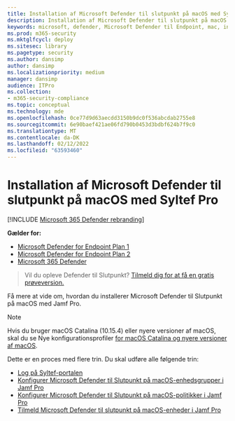 ```yaml
---
title: Installation af Microsoft Defender til slutpunkt på macOS med Syltef Pro
description: Installation af Microsoft Defender til slutpunkt på macOS med Syltef Pro
keywords: microsoft, defender, Microsoft Defender til Endpoint, mac, installation, deploy, uninstallation, intune,propfpro, macos, catalina, mojave, high sierra
ms.prod: m365-security
ms.mktglfcycl: deploy
ms.sitesec: library
ms.pagetype: security
ms.author: dansimp
author: dansimp
ms.localizationpriority: medium
manager: dansimp
audience: ITPro
ms.collection:
- m365-security-compliance
ms.topic: conceptual
ms.technology: mde
ms.openlocfilehash: 0ce77d9d63aecdd3150b9dc0f536abcdab2755e8
ms.sourcegitcommit: 6e90baef421ae06fd790b0453d3bdbf624b7f9c0
ms.translationtype: MT
ms.contentlocale: da-DK
ms.lasthandoff: 02/12/2022
ms.locfileid: "63593460"
---
```

# <a name="deploying-microsoft-defender-for-endpoint-on-macos-with-jamf-pro"></a>Installation af Microsoft Defender til slutpunkt på macOS med Syltef Pro

[!INCLUDE [Microsoft 365 Defender rebranding](../../includes/microsoft-defender.md)]


**Gælder for:**
- [Microsoft Defender for Endpoint Plan 1](https://go.microsoft.com/fwlink/p/?linkid=2154037)
- [Microsoft Defender for Endpoint Plan 2](https://go.microsoft.com/fwlink/p/?linkid=2154037)
- [Microsoft 365 Defender](https://go.microsoft.com/fwlink/?linkid=2118804)

> Vil du opleve Defender til Slutpunkt? [Tilmeld dig for at få en gratis prøveversion.](https://signup.microsoft.com/create-account/signup?products=7f379fee-c4f9-4278-b0a1-e4c8c2fcdf7e&ru=https://aka.ms/MDEp2OpenTrial?ocid=docs-wdatp-investigateip-abovefoldlink)

Få mere at vide om, hvordan du installerer Microsoft Defender til Slutpunkt på macOS med Jamf Pro.

> [!NOTE]
> Hvis du bruger macOS Catalina (10.15.4) eller nyere versioner af macOS, skal du se Nye konfigurationsprofiler [for macOS Catalina og nyere versioner af macOS](/microsoft-365/security/defender-endpoint/mac-sysext-policies).

Dette er en proces med flere trin. Du skal udføre alle følgende trin:

- [Log på Syltef-portalen](mac-install-jamfpro-login.md)
- [Konfigurer Microsoft Defender til Slutpunkt på macOS-enhedsgrupper i Jamf Pro](mac-jamfpro-device-groups.md)
- [Konfigurer Microsoft Defender til Slutpunkt på macOS-politikker i Jamf Pro](mac-jamfpro-policies.md)
- [Tilmeld Microsoft Defender til slutpunkt på macOS-enheder i Jamf Pro](mac-jamfpro-enroll-devices.md)




